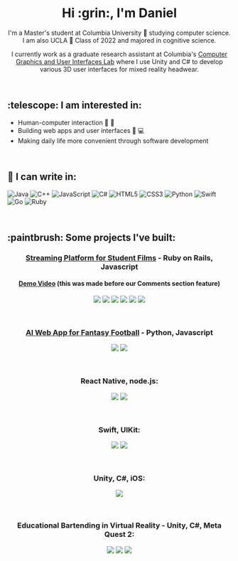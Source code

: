 <h1 align='center'> Hi :grin:, I'm Daniel </h1>

<p align="center">
I'm a Master's student at Columbia University 🦁 studying computer science. I am also UCLA 🐻 Class of 2022 and majored in cognitive science. 
</p>

<p align="center">I currently work as a graduate research assistant at Columbia's <a href="https://graphics.cs.columbia.edu/home" target="_blank" rel="noreferrer">Computer Graphics and User Interfaces Lab</a> where I use Unity and C# to develop various 3D user interfaces for mixed reality headwear.</p>

</br>


<h2 align='left'>:telescope: I am interested in: </h2>

- Human-computer interaction 👦 🤖
- Building web apps and user interfaces 📱 💻
- Making daily life more convenient through software development

</br>


## 📝 I can write in:

![Java](https://img.shields.io/badge/java-%23ED8B00.svg?style=for-the-badge&logo=openjdk&logoColor=white)
![C++](https://img.shields.io/badge/c++-%2300599C.svg?style=for-the-badge&logo=c%2B%2B&logoColor=white)
![JavaScript](https://img.shields.io/badge/javascript-%23323330.svg?style=for-the-badge&logo=javascript&logoColor=%23F7DF1E)
![C#](https://img.shields.io/badge/c%23-%23239120.svg?style=for-the-badge&logo=csharp&logoColor=white)
![HTML5](https://img.shields.io/badge/html5-%23E34F26.svg?style=for-the-badge&logo=html5&logoColor=white)
![CSS3](https://img.shields.io/badge/css3-%231572B6.svg?style=for-the-badge&logo=css3&logoColor=white)
![Python](https://img.shields.io/badge/python-3670A0?style=for-the-badge&logo=python&logoColor=ffdd54)
![Swift](https://img.shields.io/badge/swift-F54A2A?style=for-the-badge&logo=swift&logoColor=white)
![Go](https://img.shields.io/badge/go-%2300ADD8.svg?style=for-the-badge&logo=go&logoColor=white)
![Ruby](https://img.shields.io/badge/ruby-%23CC342D.svg?style=for-the-badge&logo=ruby&logoColor=white)

</br>

<h2 align='left'>:paintbrush: Some projects I've built: </h2>

<h3 align="center"> <a href="https://github.com/dhu16/opal-local" target="_blank" rel="noreferrer"> Streaming Platform for Student Films</a> - Ruby on Rails, Javascript </h3>
<h4 align="center"> <a href="https://www.youtube.com/watch?v=u5qNyNGzL9g" target="_blank" rel="noreferrer"> Demo Video</a> (this was made before our Comments section feature) </h4>
<p align="center">
  <img src="https://github.com/dhu16/dhu16/blob/main/Screenshot%202023-12-28%20at%208.11.05%20PM.png?raw=true"/>
  <img src="https://github.com/dhu16/dhu16/blob/main/Screenshot%202023-12-28%20at%208.10.30%20PM.png?raw=true"/>
  <img src="https://github.com/dhu16/dhu16/blob/main/Screenshot%202023-12-28%20at%208.26.57%20PM.png?raw=true"/>
  <img src="https://github.com/dhu16/dhu16/blob/main/Screenshot%202024-03-06%20at%201.08.48%20PM.png?raw=true"/>
  <img src="https://github.com/dhu16/dhu16/blob/main/Screenshot%202024-03-06%20at%201.10.53%20PM.png?raw=true"/>
  <img src="https://github.com/dhu16/dhu16/blob/main/Screenshot%202024-03-06%20at%201.09.33%20PM.png?raw=true"/>
</p>

</br>

<h3 align="center"> <a href="https://dhu16.pythonanywhere.com/" target="_blank" rel="noreferrer">AI Web App for Fantasy Football</a> - Python, Javascript </h3>
<p align="center">
  <img src="https://github.com/dhu16/dhu16/blob/main/Screenshot%202023-12-28%20at%208.09.34%20PM.png?raw=true"/>
  <img src="https://github.com/dhu16/dhu16/blob/main/Screenshot%202024-01-15%20at%203.26.22%20PM.png?raw=true"/>
</p>

</br>

<h3 align="center">React Native, node.js:</h3>
<p align="center">
  <img src="https://user-images.githubusercontent.com/44564696/216665322-318a145c-ee54-41e8-b29b-d248f64fc097.png"/>
  <img src="https://user-images.githubusercontent.com/44564696/216665392-2876e2ac-9a87-4628-b460-58369c7bb1d0.png"/>
</p>

</br>

<h3 align="center">Swift, UIKit:</h3>
<p align="center">
  <img src="https://user-images.githubusercontent.com/44564696/216742178-07e1a5e5-2137-4db9-8e07-659b5bc45088.png"/>
  <img src="https://user-images.githubusercontent.com/44564696/216742235-c1ee35b3-bbc5-4377-b0e2-739bf7f0ca8f.png"/>
</p>

</br>

<h3 align="center">Unity, C#, iOS:</h3>
<p align="center">
  <img src="https://user-images.githubusercontent.com/44564696/227084026-939ac3c6-259a-4a8e-a5b5-801263a6a33f.png"/>
</p>
</br>
<h3 align="center">Educational Bartending in Virtual Reality - Unity, C#, Meta Quest 2:</h3>
<p align="center">
  <img src="https://github.com/dhu16/dhu16/blob/main/unnamed.jpg?raw=true"/>
  <img src="https://github.com/dhu16/dhu16/blob/main/unnamed.png?raw=true"/>
  <img src="https://github.com/dhu16/dhu16/blob/main/unnamed%20(1).jpg?raw=true"/>
</p>




<!--
**dhu16/dhu16** is a ✨ _special_ ✨ repository because its `README.md` (this file) appears on your GitHub profile.

Here are some ideas to get you started:

- 🔭 I’m currently working on ...
- 🌱 I’m currently learning ...
- 👯 I’m looking to collaborate on ...
- 🤔 I’m looking for help with ...
- 💬 Ask me about ...
- 📫 How to reach me: ...
- 😄 Pronouns: ...
- ⚡ Fun fact: ...
-->
